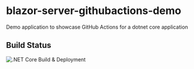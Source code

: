 # blazor-server-githubactions-demo
Demo application to showcase GitHub Actions for a dotnet core application

## Build Status
![.NET Core Build & Deployment](https://github.com/svswaminathan/blazor-server-githubactions-demo/workflows/.NET%20Core%20Build%20&%20Deployment/badge.svg?branch=master)

